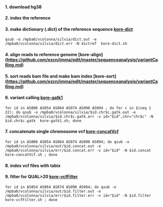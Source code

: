#### 1. download hg38 

#### 2. index the reference

#### 3. make dictionary (.dict) of the reference sequence [kore-dict](kore-dict.sh)
```
qsub -o /mpba0/vcolonna/silvia/dict.out -e /mpba0/vcolonna/silvia/dict.err -N dictref  kore-dict.sh

```

#### 4. align reads to reference genome [kore-align] (https://github.com/ezcn/imma/edit/master/sequenceanalysis/variantCalling.md)

#### 5. sort reads bam file and make bam index  [kore-sort] (https://github.com/ezcn/imma/edit/master/sequenceanalysis/variantCalling.md)

#### 6. variant calling [kore-gatk1](kore-gatk1.sh)
```
for id in AS006 AS054 AS064 AS074 AS090 AS094 ; do for c in $(seq 1 22); do qsub -o /mpba0/vcolonna/silvia/$id.chr$c.gatk.out -e /mpba0/vcolonna/silvia/$id.chr$c.gatk.err -v id="$id",chr="chr$c" -N $id.chr$c.gatk  kore-gatk1.sh; done 

```
#### 7. concatenate single chromosome vcf [kore-concatVcf](kore-concatVcf.sh)
```
for id in AS006 AS054 AS064 AS074 AS090 AS094; do qsub -o /mpba0/vcolonna/silvia/out/$id.concat.out -e /mpba0/vcolonna/silvia/err/$id.concat.err -v id="$id" -N $id.concat kore-concatVcf.sh ; done

```
#### 8. index vcf files with tabix

#### 9. filter for QUAL>20 [kore-vcfFilter](kore-vcfFilter)
```
for id in AS054 AS064 AS074 AS090 AS094; do qsub -o /mpba0/vcolonna/silvia/out/$id.filter.out -e /mpba0/vcolonna/silvia/err/$id.filter.err -v id="$id" -N $id.filter kore-vcfFilter.sh ; done

```






